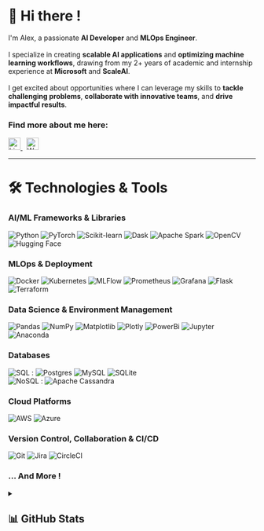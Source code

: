 <h1>👋 Hi there !</h1>
<p>
  I'm Alex, a passionate <b>AI Developer</b> and <b>MLOps Engineer</b>.
  <br><br>
  I specialize in creating <b>scalable AI applications</b> and <b>optimizing machine learning workflows</b>, drawing from my 2+ years of academic and internship experience at <b>Microsoft</b> and <b>ScaleAI</b>.
  <br><br>
  I get excited about opportunities where I can leverage my skills to <b>tackle challenging problems</b>, <b>collaborate with innovative teams</b>, and <b>drive impactful results</b>.
</p>

<h3>Find more about me here:</h3>
<a href="https://linkedin.com/in/alexhéritier" target="_blank">
  <img src="https://img.shields.io/badge/LinkedIn-0a66c2.svg?logo=linkedin&logoColor=white" alt="LinkedIn" height="25">
</a>
&nbsp;
<a href="https://www.alexheritier.dev" target="_blank">
  <img src="https://custom-icon-badges.demolab.com/badge/alexheritier.dev-white?logo=globe&logoColor=black" alt="Website" height="25">
</a>
<br>

<hr>

<h1>🛠️ Technologies & Tools</h1>

<h3>AI/ML Frameworks & Libraries</h3>
<p>
  <img src="https://img.shields.io/badge/python-3776AB?style=for-the-badge&logo=python&logoColor=white" alt="Python">
  <img src="https://img.shields.io/badge/PyTorch-EE4C2C.svg?style=for-the-badge&logo=PyTorch&logoColor=white" alt="PyTorch">
  <img src="https://img.shields.io/badge/scikit--learn-F7931E.svg?style=for-the-badge&logo=scikit-learn&logoColor=white" alt="Scikit-learn">
  <img src="https://img.shields.io/badge/dask-FC6E6B.svg?style=for-the-badge&logo=dask&logoColor=white" alt="Dask">
  <img src="https://img.shields.io/badge/Apache%20Spark-FDEE21?style=for-the-badge&logo=apachespark&logoColor=black" alt="Apache Spark">
  <img src="https://img.shields.io/badge/opencv-5C3EE8.svg?style=for-the-badge&logo=opencv&logoColor=white" alt="OpenCV">
  <img src="https://img.shields.io/badge/hugging_face-FFD21E.svg?style=for-the-badge&logo=huggingface&logoColor=black" alt="Hugging Face">
</p>

<h3>MLOps & Deployment</h3>
<p>
  <img src="https://img.shields.io/badge/docker-0db7ed.svg?style=for-the-badge&logo=docker&logoColor=white" alt="Docker">
  <img src="https://img.shields.io/badge/kubernetes-326CE5.svg?style=for-the-badge&logo=kubernetes&logoColor=white" alt="Kubernetes">
  <img src="https://img.shields.io/badge/mlflow-0194E2.svg?style=for-the-badge&logo=mlflow&logoColor=white" alt="MLFlow">
  <img src="https://img.shields.io/badge/prometheus-E6522C.svg?style=for-the-badge&logo=prometheus&logoColor=white" alt="Prometheus">
  <img src="https://img.shields.io/badge/grafana-F46800.svg?style=for-the-badge&logo=grafana&logoColor=white" alt="Grafana">
  <img src="https://img.shields.io/badge/flask-000.svg?style=for-the-badge&logo=flask&logoColor=white" alt="Flask">
  <img src="https://img.shields.io/badge/terraform-5835CC.svg?style=for-the-badge&logo=terraform&logoColor=white" alt="Terraform">
</p>

<h3>Data Science & Environment Management</h3>
<p>
  <img src="https://img.shields.io/badge/pandas-150458.svg?style=for-the-badge&logo=pandas&logoColor=white" alt="Pandas">
  <img src="https://img.shields.io/badge/numpy-013243.svg?style=for-the-badge&logo=numpy&logoColor=white" alt="NumPy">
  <img src="https://custom-icon-badges.demolab.com/badge/matplotlib-11557c.svg?style=for-the-badge&logo=matplotlib-plain&logoColor=white" alt="Matplotlib">
  <img src="https://img.shields.io/badge/Plotly-3F4F75.svg?style=for-the-badge&logo=plotly&logoColor=white" alt="Plotly">
  <img src="https://custom-icon-badges.demolab.com/badge/power_bi-F2C811?style=for-the-badge&logo=Power_BI&logoColor=white" alt="PowerBi">
  <img src="https://img.shields.io/badge/jupyter-F37626.svg?style=for-the-badge&logo=jupyter&logoColor=white" alt="Jupyter">
  <img src="https://img.shields.io/badge/Anaconda-44A833.svg?style=for-the-badge&logo=anaconda&logoColor=white" alt="Anaconda">
</p>

<h3>Databases</h3>
<p>
  <img src="https://img.shields.io/badge/sql-4479A1.svg?style=for-the-badge&logo=mysql&logoColor=white" alt="SQL">
  :
  <img src="https://img.shields.io/badge/postgres-316192.svg?style=for-the-badge&logo=postgresql&logoColor=white" alt="Postgres">
  <img src="https://img.shields.io/badge/mysql-4479A1.svg?style=for-the-badge&logo=mysql&logoColor=white" alt="MySQL">
  <img src="https://img.shields.io/badge/sqlite-07405e.svg?style=for-the-badge&logo=sqlite&logoColor=white" alt="SQLite">
  <br>
  <img src="https://custom-icon-badges.demolab.com/badge/no_sql-4479A1.svg?style=for-the-badge&logo=database&logoColor=white" alt="NoSQL">
  :
  <img src="https://img.shields.io/badge/apache_cassandra-1287B1.svg?style=for-the-badge&logo=apache-cassandra&logoColor=white" alt="Apache Cassandra">
</p>

<h3>Cloud Platforms</h3>
<p>
  <img src="https://img.shields.io/badge/AWS-FF9900.svg?style=for-the-badge&logo=amazonwebservices&logoColor=white" alt="AWS">
  <img src="https://custom-icon-badges.demolab.com/badge/azure-0072C6.svg?style=for-the-badge&logo=Microsoft_Azure&logoColor=white" alt="Azure">
</p>

<h3>Version Control, Collaboration & CI/CD</h3>
<p>
  <img src="https://img.shields.io/badge/git-F05033.svg?style=for-the-badge&logo=git&logoColor=white" alt="Git">
  <img src="https://img.shields.io/badge/jira-0A0FFF.svg?style=for-the-badge&logo=jira&logoColor=white" alt="Jira">
  <img src="https://img.shields.io/badge/circleci-161616.svg?style=for-the-badge&logo=circleci&logoColor=white" alt="CircleCI">
</p>

<h3>... And More !</h3>

<details>
  <summary><h2>📊 GitHub Stats</h2></summary>
  <p>
    <!-- GitHub Readme Streak Stats - https://github.com/DenverCoder1/github-readme-streak-stats -->
    <img src="https://streak-stats.demolab.com?user=Alex-hrt&theme=transparent&hide_border=true&exclude_days=Sun%2CSat&hide_current_streak=true" alt="GitHub Streak">
    <!-- https://github.com/anuraghazra/github-readme-stats -->
    <img src="https://github-readme-stats.vercel.app/api/top-langs/?username=Alex-hrt&theme=transparent&hide_border=true&include_all_commits=true&count_private=true&layout=compact" alt="Top Languages">
    <p>Note: Top languages is only a metric of the languages my public code consists of and doesn't reflect experience or skill level.</p>
  </p>
</details>
